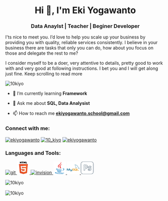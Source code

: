<h1 align="center">Hi 👋, I'm Eki Yogawanto</h1>
<h3 align="center">Data Anaylst | Teacher | Beginer Developer</h3>

I'ts nice to meet you. I’d love to help you scale up your business by providing you with quality, reliable services consistently. I believe in your business there are tasks that only you can do, how about you focus on those and delegate the rest to me?

I consider myself to be a doer, very attentive to details, pretty good to work with and very good at following instructions. I bet you and I will get along just fine. Keep scrolling to read more

<p align="left"> <img src="https://komarev.com/ghpvc/?username=10kiyo&label=Profile%20views&color=0e75b6&style=flat" alt="10kiyo" /> </p>

- 🌱 I’m currently learning **Framework**

- 💬 Ask me about **SQL, Data Analysist**

- 📫 How to reach me **ekiyogawanto.school@gmail.com**

<h3 align="left">Connect with me:</h3>
<p align="left"> <a href="https://linkedin.com/in/ekiyogawanto" target="blank"><img align="center" src="https://raw.githubusercontent.com/rahuldkjain/github-profile-readme-generator/master/src/images/icons/Social/linked-in-alt.svg" alt="ekiyogawanto" height="30" width="40" /></a> <a href="https://instagram.com/10_kiyo" target="blank"><img align="center" src="https://raw.githubusercontent.com/rahuldkjain/github-profile-readme-generator/master/src/images/icons/Social/instagram.svg" alt="10_kiyo" height="30" width="40" /></a> <a href="https://www.youtube.com/c/ekiyogawanto" target="blank"><img align="center" src="https://raw.githubusercontent.com/rahuldkjain/github-profile-readme-generator/master/src/images/icons/Social/youtube.svg" alt="ekiyogawanto" height="30" width="40" /></a>
</p>

<h3 align="left">Languages and Tools:</h3>
<p align="left"> <a href="https://git-scm.com/" target="_blank" rel="noreferrer"> <img src="https://www.vectorlogo.zone/logos/git-scm/git-scm-icon.svg" alt="git" width="40" height="40"/> </a> <a href="https://www.w3.org/html/" target="_blank" rel="noreferrer"> <img src="https://raw.githubusercontent.com/devicons/devicon/master/icons/html5/html5-original-wordmark.svg" alt="html5" width="40" height="40"/> </a> <a href="https://www.invisionapp.com/" target="_blank" rel="noreferrer"> <img src="https://www.vectorlogo.zone/logos/invisionapp/invisionapp-icon.svg" alt="invision" width="40" height="40"/> </a> <a href="https://www.java.com" target="_blank" rel="noreferrer"> <img src="https://raw.githubusercontent.com/devicons/devicon/master/icons/java/java-original.svg" alt="java" width="40" height="40"/> </a> <a href="https://www.mysql.com/" target="_blank" rel="noreferrer"> <img src="https://raw.githubusercontent.com/devicons/devicon/master/icons/mysql/mysql-original-wordmark.svg" alt="mysql" width="40" height="40"/> </a> <a href="https://www.photoshop.com/en" target="_blank" rel="noreferrer"> <img src="https://raw.githubusercontent.com/devicons/devicon/master/icons/photoshop/photoshop-line.svg" alt="photoshop" width="40" height="40"/> </a> </p>

<p><img align="center" src="https://github-readme-stats.vercel.app/api/top-langs?username=10kiyo&show_icons=true&locale=en&layout=compact" alt="10kiyo" /></p>

<p><img align="center" src="https://github-readme-streak-stats.herokuapp.com/?user=10kiyo&" alt="10kiyo" /></p>


<!---
10kiyo/10kiyo is a ✨ special ✨ repository because its `README.md` (this file) appears on your GitHub profile.
You can click the Preview link to take a look at your changes.
--->
